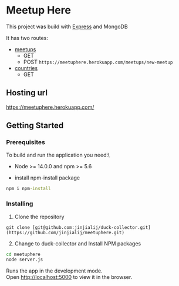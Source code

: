# Meetup Here

This project was build with [Express](http://expressjs.com/) and MongoDB

It has two routes:

- [meetups](https://meetuphere.herokuapp.com/meetups)
  - GET
  - POST `https://meetuphere.herokuapp.com/meetups/new-meetup`
- [countries](https://meetuphere.herokuapp.com/countries)
  - GET

## Hosting url

https://meetuphere.herokuapp.com/

## Getting Started

### Prerequisites

To build and run the application you need:\

- Node >= 14.0.0 and npm >= 5.6

- install npm-install package

```cmd
npm i npm-install
```

### Installing

1. Clone the repository

```git
git clone [git@github.com:jinjialij/duck-collector.git](https://github.com/jinjialij/meetuphere.git)
```

2. Change to duck-collector and Install NPM packages

```cmd
cd meetuphere
node server.js
```

Runs the app in the development mode.\
Open [http://localhost:5000](http://localhost:5000) to view it in the browser.
